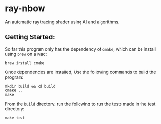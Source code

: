# ray-nbow
An automatic ray tracing shader using AI and algorithms.

## Getting Started:
So far this program only has the dependency of `cmake`, which can be install using `brew` on a Mac:
```
brew install cmake
```
Once dependencies are installed, Use the following commands to build the program:
```
mkdir build && cd build 
cmake .. 
make 
```
From the `build` directory, run the following to run the tests made in the test directory:
```
make test
```